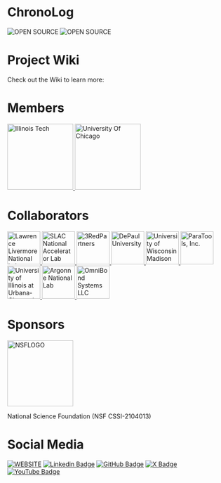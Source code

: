 # ChronoLog
![OPEN SOURCE](https://img.shields.io/badge/GNOSIS_RESEARCH_CENTER-blue)
![OPEN SOURCE](https://img.shields.io/badge/OPEN_SOURCE-grey)








# Project Wiki
Check out the Wiki to learn more:

# Members

<a href="https://www.iit.edu">
    <img src="https://raw.githubusercontent.com/grc-iit/ChronoLog/169-convert-readme-into-a-landing-page/doc/images/logos/IIT.png" alt="Illinois Tech" width="150">
</a>

<a href="https://www.uchicago.edu/">
    <img src="https://raw.githubusercontent.com/grc-iit/ChronoLog/169-convert-readme-into-a-landing-page/doc/images/logos/university-of-chicago.png" alt="University Of Chicago" width="150">
</a>

# Collaborators
<a href="https://www.llnl.gov/">
    <img src="https://raw.githubusercontent.com/grc-iit/ChronoLog/169-convert-readme-into-a-landing-page/doc/images/logos/llnl.jpg" alt="Lawrence Livermore National Lab" width="75">
</a>
<a href="https://www6.slac.stanford.edu/">
    <img src="https://raw.githubusercontent.com/grc-iit/ChronoLog/169-convert-readme-into-a-landing-page/doc/images/logos/slac.png" alt="SLAC National Accelerator Lab" width="75">
</a>
<a href="https://www.3redpartners.com/">
    <img src="https://raw.githubusercontent.com/grc-iit/ChronoLog/169-convert-readme-into-a-landing-page/doc/images/logos/3red.png" alt="3RedPartners" width="75">
</a>
<a href="https://www.depaul.edu/">
    <img src="https://raw.githubusercontent.com/grc-iit/ChronoLog/169-convert-readme-into-a-landing-page/doc/images/logos/depaul.png" alt="DePaul University" width="75">
</a>
<a href="https://www.wisc.edu/">
    <img src="https://raw.githubusercontent.com/grc-iit/ChronoLog/169-convert-readme-into-a-landing-page/doc/images/logos/university-of-wisconsin.jpg" alt="University of Wisconsin Madison" width="75">
</a>
<a href="https://www.paratools.com/">
    <img src="https://raw.githubusercontent.com/grc-iit/ChronoLog/169-convert-readme-into-a-landing-page/doc/images/logos/paratools.png" alt="ParaTools, Inc." width="75">
</a>
<a href="https://illinois.edu/">
    <img src="https://raw.githubusercontent.com/grc-iit/ChronoLog/169-convert-readme-into-a-landing-page/doc/images/logos/university-of-illinois.jpg" alt="University of Illinois at Urbana-Champaign" width="75">
</a>
<a href="https://www.anl.gov/">
    <img src="https://raw.githubusercontent.com/grc-iit/ChronoLog/169-convert-readme-into-a-landing-page/doc/images/logos/argonne.jpeg" alt="Argonne National Lab" width="75">
</a>
<a href="https://omnibond.com/">
    <img src="https://raw.githubusercontent.com/grc-iit/ChronoLog/169-convert-readme-into-a-landing-page/doc/images/logos/omnibond.png" alt="OmniBond Systems LLC" width="75">
</a>


# Sponsors
<a href="https://www.nsf.gov">
    <img src="https://raw.githubusercontent.com/grc-iit/ChronoLog/169-convert-readme-into-a-landing-page/doc/images/logos/nsf-fb7efe9286a9b499c5907d82af3e70fd.png" alt="NSFLOGO" width="150">
</a>

National Science Foundation (NSF CSSI-2104013)

# Social Media
[![WEBSITE](https://img.shields.io/badge/-Website-blue?style=flat-square&logo=Wordpress&logoColor=white&link=https://www.chronolog.dev)](https://www.chronolog.dev)
[![Linkedin Badge](https://img.shields.io/badge/-LinkedIn-blue?style=flat-square&logo=Linkedin&logoColor=white&link=https://www.linkedin.com/school/gnosis-research-center/)](https://www.linkedin.com/school/gnosis-research-center/)
[![GitHub Badge](https://img.shields.io/badge/-GitHub-black?style=flat-square&logo=Github&logoColor=white&link=https://www.linkedin.com/school/gnosis-research-center/)](https://www.linkedin.com/school/gnosis-research-center/)
[![X Badge](https://img.shields.io/badge/-Twitter-black?style=flat-square&logo=X&logoColor=white&link=https://www.linkedin.com/school/gnosis-research-center/)](https://www.linkedin.com/school/gnosis-research-center/)
[![YouTube Badge](https://img.shields.io/badge/-YouTube-red?style=flat-square&logo=Youtube&logoColor=white&link=https://www.linkedin.com/school/gnosis-research-center/)](https://www.linkedin.com/school/gnosis-research-center/)

